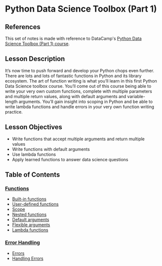 # Python Data Science Toolbox (Part 1)

## References

This set of notes is made with reference to DataCamp's 
[Python Data Science Toolbox (Part 1) course](https://app.datacamp.com/learn/courses/python-data-science-toolbox-part-1?_ga=2.17686457.1212929162.1698410760-813806716.1698410760).

## Lesson Description

It’s now time to push forward and develop your Python chops even further. There are lots and lots of fantastic functions in Python and its library ecosystem. The art of function writing is what you’ll learn in
this first Python Data Science toolbox course. You’ll come out of this course being able to write your very own custom functions, complete with multiple parameters and multiple return values, along with
default arguments and variable-length arguments. You’ll gain insight into scoping in Python and be able to write lambda functions and handle errors in your very own function writing practice.

## Lesson Objectives

- Write functions that accept multiple arguments and return multiple values
- Write functions with default arguments
- Use lambda functions
- Apply learned functions to answer data science questions

## Table of Contents

### [Functions](https://github.com/Lumarstar/AISG_Foundations_In_AI/blob/main/Python%20Data%20Science%20Toolbox%20(Part%201)/1__functions.md#functions)

- [Built-in functions](https://github.com/Lumarstar/AISG_Foundations_In_AI/blob/main/Python%20Data%20Science%20Toolbox%20(Part%201)/1__functions.md#built-in-functions)
- [User-defined functions](https://github.com/Lumarstar/AISG_Foundations_In_AI/blob/main/Python%20Data%20Science%20Toolbox%20(Part%201)/1__functions.md#user-defined-functions)
- [Scope](https://github.com/Lumarstar/AISG_Foundations_In_AI/blob/main/Python%20Data%20Science%20Toolbox%20(Part%201)/1__functions.md#scope)
- [Nested functions](https://github.com/Lumarstar/AISG_Foundations_In_AI/blob/main/Python%20Data%20Science%20Toolbox%20(Part%201)/1__functions.md#nested-functions)
- [Default arguments](https://github.com/Lumarstar/AISG_Foundations_In_AI/blob/main/Python%20Data%20Science%20Toolbox%20(Part%201)/1__functions.md#default-arguments)
- [Flexible arguments](https://github.com/Lumarstar/AISG_Foundations_In_AI/blob/main/Python%20Data%20Science%20Toolbox%20(Part%201)/1__functions.md#flexible-arguments)
- [Lambda functions](https://github.com/Lumarstar/AISG_Foundations_In_AI/blob/main/Python%20Data%20Science%20Toolbox%20(Part%201)/1__functions.md#lambda-functions)

### [Error Handling](https://github.com/Lumarstar/AISG_Foundations_In_AI/blob/main/Python%20Data%20Science%20Toolbox%20(Part%201)/2__error_handling.md#error-handling)

- [Errors](https://github.com/Lumarstar/AISG_Foundations_In_AI/blob/main/Python%20Data%20Science%20Toolbox%20(Part%201)/2__error_handling.md#errors)
- [Handling Errors](https://github.com/Lumarstar/AISG_Foundations_In_AI/blob/main/Python%20Data%20Science%20Toolbox%20(Part%201)/2__error_handling.md#handling-errors)
